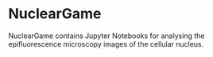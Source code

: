 # NuclearGame
NuclearGame contains Jupyter Notebooks for analysing the epifluorescence microscopy images of the cellular nucleus.
